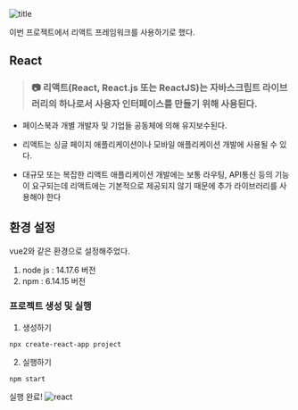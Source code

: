 ![title](https://user-images.githubusercontent.com/36508552/158747784-b25e523d-f655-4308-83a6-00f728cb96f1.png)

이번 프로젝트에서 리액트 프레임워크를 사용하기로 했다.

## React

> ### 📷 리액트(React, React.js 또는 ReactJS)는 자바스크립트 라이브러리의 하나로서 사용자 인터페이스를 만들기 위해 사용된다.

- 페이스북과 개별 개발자 및 기업들 공동체에 의해 유지보수된다.

- 리액트는 싱글 페이지 애플리케이션이나 모바일 애플리케이션 개발에 사용될 수 있다.

- 대규모 또는 복잡한 리액트 애플리케이션 개발에는 보통 라우팅, API통신 등의 기능이 요구되는데 리액트에는 기본적으로 제공되지 않기 때문에 추가 라이브러리를 사용해야 한다

## 환경 설정

vue2와 같은 환경으로 설정해주었다.

1. node js : 14.17.6 버전
2. npm : 6.14.15 버전

### 프로젝트 생성 및 실행

1. 생성하기

```shell
npx create-react-app project
```

2. 실행하기

```shell
npm start
```

실행 완료!
![react](https://im5.ezgif.com/tmp/ezgif-5-f631f01a4c.gif)
